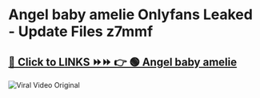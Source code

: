 
 # Angel baby amelie Onlyfans Leaked - Update Files z7mmf

## <h2><a href="https://clipsfans.com/Angel_baby_amelie&ref=git">🔗 Click to LINKS ⏩⏩ 👉 🟢 Angel baby amelie </a></h2>

<a href="https://clipsfans.com/Angel_baby_amelie&ref=git" rel="nofollow" data-target="animated-image.originalLink"><img src="https://i.ibb.co.com/xMMVF88/686577567.gif" alt="Viral Video Original" style="max-width: 100%; display: inline-block;" data-target="animated-image.originalImage"></a>

